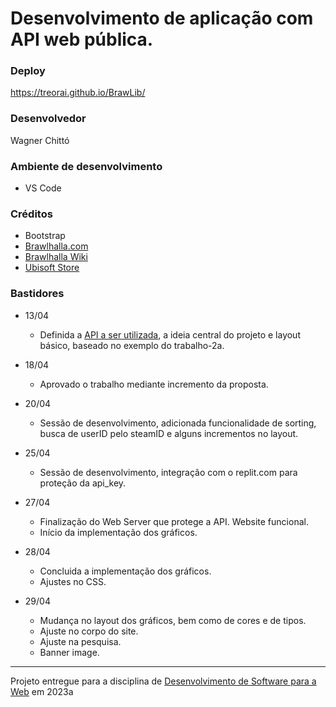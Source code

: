 # Desenvolvimento de aplicação com API web pública.

### Deploy

https://treorai.github.io/BrawLib/

### Desenvolvedor

Wagner Chittó

### Ambiente de desenvolvimento

- VS Code

### Créditos

- Bootstrap
- [Brawlhalla.com](https://www.brawlhalla.com/c/uploads/2020/12/Arena_1920x1080.jpg)
- [Brawlhalla Wiki](https://brawlhalla.fandom.com/wiki/Category:Icon_images)
- [Ubisoft Store](https://store.ubisoft.com/on/demandware.static/-/Sites-masterCatalog/default/dw9cdd06ce/images/pdpbanner/6077f2aa5cdf9a268c10d3dd_bg.jpg)

### Bastidores

- 13/04
    - Definida a [API a ser utilizada](https://dev.brawlhalla.com/), a ideia central do projeto e layout básico, baseado no exemplo do trabalho-2a.

- 18/04
    - Aprovado o trabalho mediante incremento da proposta.

- 20/04
    - Sessão de desenvolvimento, adicionada funcionalidade de sorting, busca de userID pelo steamID e alguns incrementos no layout.

- 25/04
    - Sessão de desenvolvimento, integração com o replit.com para proteção da api_key.

- 27/04
    - Finalização do Web Server que protege a API. Website funcional.
    - Início da implementação dos gráficos.

- 28/04
    - Concluida a implementação dos gráficos.
    - Ajustes no CSS.

- 29/04
    - Mudança no layout dos gráficos, bem como de cores e de tipos.
    - Ajuste no corpo do site.
    - Ajuste na pesquisa.
    - Banner image.

---
Projeto entregue para a disciplina de [Desenvolvimento de Software para a Web](http://github.com/andreainfufsm/elc1090-2023a) em 2023a
